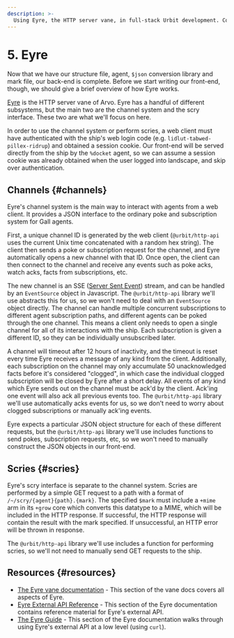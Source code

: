 ```yaml
---
description: >-
  Using Eyre, the HTTP server vane, in full-stack Urbit development. Covers the channel system for pokes and subscriptions, scry interface for data queries, and authentication mechanisms.
---
```


# 5. Eyre

Now that we have our structure file, agent, `$json` conversion library and mark file, our back-end is complete. Before we start writing our front-end, though, we should give a brief overview of how Eyre works.

[Eyre](../../urbit-os/kernel/eyre) is the HTTP server vane of Arvo. Eyre has a handful of different subsystems, but the main two are the channel system and the scry interface. These two are what we'll focus on here.

In order to use the channel system or perform scries, a web client must have authenticated with the ship's web login code (e.g. `lidlut-tabwed-pillex-ridrup`) and obtained a session cookie. Our front-end will be served directly from the ship by the `%docket` agent, so we can assume a session cookie was already obtained when the user logged into landscape, and skip over authentication.

## Channels {#channels}

Eyre's channel system is the main way to interact with agents from a web client. It provides a JSON interface to the ordinary poke and subscription system for Gall agents.

First, a unique channel ID is generated by the web client (`@urbit/http-api` uses the current Unix time concatenated with a random hex string). The client then sends a poke or subscription request for the channel, and Eyre automatically opens a new channel with that ID. Once open, the client can then connect to the channel and receive any events such as poke acks, watch acks, facts from subscriptions, etc.

The new channel is an SSE ([Server Sent Event](https://html.spec.whatwg.org/#server-sent-events)) stream, and can be handled by an `EventSource` object in Javascript. The `@urbit/http-api` library we'll use abstracts this for us, so we won't need to deal with an `EventSource` object directly. The channel can handle multiple concurrent subscriptions to different agent subscription paths, and different agents can be poked through the one channel. This means a client only needs to open a single channel for all of its interactions with the ship. Each subscription is given a different ID, so they can be individually unsubscribed later.

A channel will timeout after 12 hours of inactivity, and the timeout is reset every time Eyre receives a message of any kind from the client. Additionally, each subscription on the channel may only accumulate 50 unacknowledged facts before it's considered "clogged", in which case the individual clogged subscription will be closed by Eyre after a short delay. All events of any kind which Eyre sends out on the channel must be ack'd by the client. Ack'ing one event will also ack all previous events too. The `@urbit/http-api` library we'll use automatically acks events for us, so we don't need to worry about clogged subscriptions or manually ack'ing events.

Eyre expects a particular JSON object structure for each of these different requests, but the `@urbit/http-api` library we'll use includes functions to send pokes, subscription requests, etc, so we won't need to manually construct the JSON objects in our front-end.

## Scries {#scries}

Eyre's scry interface is separate to the channel system. Scries are performed by a simple GET request to a path with a format of `/~/scry/{agent}{path}.{mark}`. The specified `$mark` must include a `+mime` arm in its `+grow` core which converts this datatype to a MIME, which will be included in the HTTP response. If successful, the HTTP response will contain the result with the mark specified. If unsuccessful, an HTTP error will be thrown in response.

The `@urbit/http-api` library we'll use includes a function for performing scries, so we'll not need to manually send GET requests to the ship.

## Resources {#resources}

- [The Eyre vane documentation](../../urbit-os/kernel/eyre) - This section of the vane docs covers all aspects of Eyre.
- [Eyre External API Reference](../../urbit-os/kernel/eyre/external-api-ref.md) - This section of the Eyre documentation contains reference material for Eyre's external API.
- [The Eyre Guide](../../urbit-os/kernel/eyre/guide.md) - This section of the Eyre documentation walks through using Eyre's external API at a low level (using `curl`).
